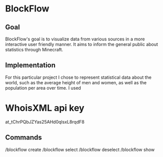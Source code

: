# BlockFlow
## Goal
BlockFlow's goal is to visualize data from various sources in a more interactive user friendly manner. It aims to inform the general public about statistics through Minecraft.

## Implementation
For this particular project I chose to represent statistical data about the world, such as the average height of men and women, as well as the population per area over time. I used 

# WhoisXML api key
at_tChrPQbJZYas25AHd0qlsxL8rqdF8

## Commands
/blockflow create
/blockflow select <region>
/blockflow deselect
/blockflow show <column> <representation>